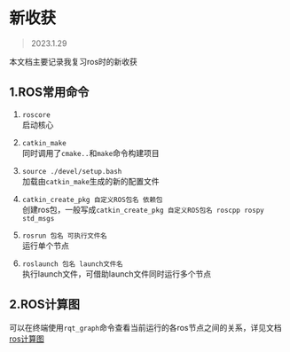 # 新收获
> 2023.1.29

本文档主要记录我复习ros时的新收获

## 1.ROS常用命令
1. `roscore`   
启动核心 

2. `catkin_make`   
同时调用了`cmake..`和`make`命令构建项目

3. `source ./devel/setup.bash`   
加载由`catkin_make`生成的新的配置文件

4. `catkin_create_pkg 自定义ROS包名 依赖包`   
创建ros包，一般写成`catkin_create_pkg 自定义ROS包名 roscpp rospy std_msgs`

5. `rosrun 包名 可执行文件名`   
运行单个节点  
6. `roslaunch 包名 launch文件名`  
执行launch文件，可借助launch文件同时运行多个节点





## 2.ROS计算图
可以在终端使用`rqt_graph`命令查看当前运行的各ros节点之间的关系，详见文档[ros计算图](http://www.autolabor.com.cn/book/ROSTutorials/chapter1/15-ben-zhang-xiao-jie/153-rosji-suan-tu.html)
